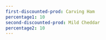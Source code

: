 ```yaml
---
first-discounted-prod: Carving Ham
percentage1: 10
second-discounted-prod: Mild Cheddar
percentage2: 10
---
```

